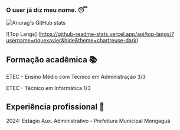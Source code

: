 ### O user já diz meu nome. 😴

![Anurag's GitHub stats](https://github-readme-stats.vercel.app/api?username=riquexavier&show_icons=true&theme=chartreuse-dark)

![Top Langs]
(https://github-readme-stats.vercel.app/api/top-langs/?username=riquexavier&hide&theme=chartreuse-dark)

## Formação acadêmica 📚

ETEC - Ensino Médio com Técnico em Administração 3/3

ETEC - Técnico em Informática 1/3

## Experiência profissional 💼

2024: Estágio Aux. Administrativo - Prefeitura Municipal Mongaguá




